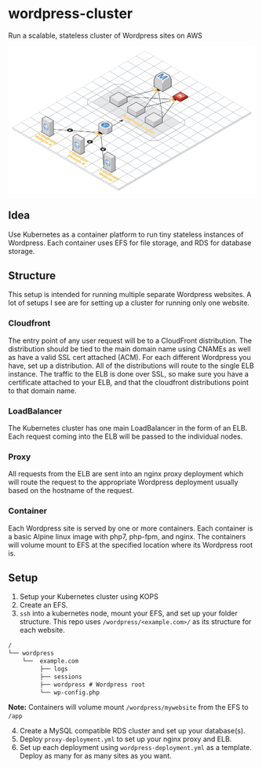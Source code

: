 # wordpress-cluster
Run a scalable, stateless cluster of Wordpress sites on AWS

![](docs/infra.svg)

## Idea

Use Kubernetes as a container platform to run tiny stateless instances of Wordpress. Each container uses EFS for file storage, and RDS for database storage.

## Structure

This setup is intended for running multiple separate Wordpress websites. A lot of setups I see are for setting up a cluster for running only one website.

### Cloudfront

The entry point of any user request will be to a CloudFront distribution. The distribution should be tied to the main domain name using CNAMEs as well as have a valid SSL cert attached (ACM). For each different Wordpress you have, set up a distribution. All of the distributions will route to the single ELB instance. The traffic to the ELB is done over SSL, so make sure you have a certificate attached to your ELB, and that the cloudfront distributions point to that domain name.

### LoadBalancer

The Kubernetes cluster has one main LoadBalancer in the form of an ELB. Each request coming into the ELB will be passed to the individual nodes.

### Proxy

All requests from the ELB are sent into an nginx proxy deployment which will route the request to the appropriate Wordpress deployment usually based on the hostname of the request.

### Container

Each Wordpress site is served by one or more containers. Each container is a basic Alpine linux image with php7, php-fpm, and nginx. The containers will volume mount to EFS at the specified location where its Wordpress root is.

## Setup

1. Setup your Kubernetes cluster using KOPS
2. Create an EFS.
3. `ssh` into a kubernetes node, mount your EFS, and set up your folder structure. This repo uses `/wordpress/<example.com>/` as its structure for each website.  
```
/
└── wordpress
    └──  example.com
         ├── logs
         ├── sessions
         ├── wordpress # Wordpress root
         └── wp-config.php
```
__Note:__ Containers will volume mount `/wordpress/mywebsite` from the EFS to `/app`

4. Create a MySQL compatible RDS cluster and set up your database(s).
5. Deploy `proxy-deployment.yml` to set up your nginx proxy and ELB.
6. Set up each deployment using `wordpress-deployment.yml` as a template. Deploy as many for as many sites as you want.  
